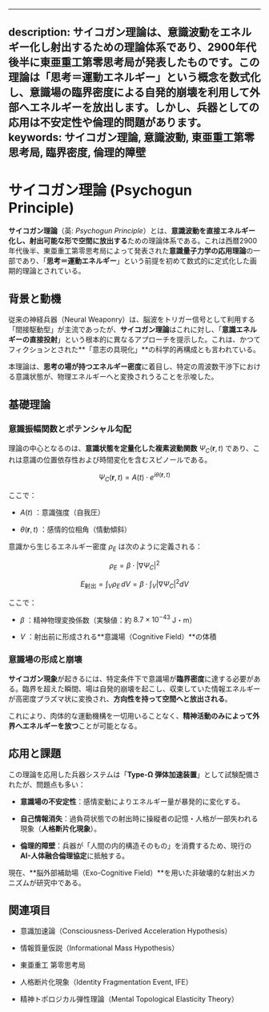 ----------
description: サイコガン理論は、意識波動をエネルギー化し射出するための理論体系であり、2900年代後半に東亜重工第零思考局が発表したものです。この理論は「思考＝運動エネルギー」という概念を数式化し、意識場の臨界密度による自発的崩壊を利用して外部へエネルギーを放出します。しかし、兵器としての応用は不安定性や倫理的問題があります。
keywords: サイコガン理論, 意識波動, 東亜重工第零思考局, 臨界密度, 倫理的障壁
----------

サイコガン理論 (Psychogun Principle)
=============================

**サイコガン理論**（英: _Psychogun Principle_）とは、**意識波動を直接エネルギー化し、射出可能な形で空間に放出する**ための理論体系である。これは西暦2900年代後半、東亜重工第零思考局によって発表された**意識量子力学の応用理論**の一部であり、「**思考＝運動エネルギー**」という前提を初めて数式的に定式化した画期的理論とされている。

背景と動機
-----

従来の神経兵器（Neural Weaponry）は、脳波をトリガー信号として利用する「間接駆動型」が主流であったが、**サイコガン理論**はこれに対し、「**意識エネルギーの直接投射**」という根本的に異なるアプローチを提示した。これは、かつてフィクションとされた\*\*「意志の具現化」\*\*の科学的再構成とも言われている。

本理論は、**思考の場が持つエネルギー密度**に着目し、特定の周波数干渉下における意識状態が、物理エネルギーへと変換されうることを示唆した。

基礎理論
----

### 意識振幅関数とポテンシャル勾配

理論の中心となるのは、**意識状態を定量化した複素波動関数**  $\Psi_C(\mathbf{r}, t)$  であり、これは意識の位置依存性および時間変化を含むスピノールである。

$$
\Psi_C(\mathbf{r}, t) = A(t) \cdot e^{i \theta(\mathbf{r}, t)}
$$

ここで：

*    $A(t)$ ：意識強度（自我圧）
    
*    $\theta(\mathbf{r}, t)$ ：感情的位相角（情動傾斜）
    

意識から生じるエネルギー密度  $\rho_E$  は次のように定義される：

$$
\rho_E = \beta \cdot \left| \nabla \Psi_C \right|^2
$$
 
$$
E_{\text{射出}} = \int_V \rho_E \, dV = \beta \cdot \int_V \left| \nabla \Psi_C \right|^2 dV
$$

ここで：

*    $\beta$ ：精神物理変換係数（実験値：約  $8.7 \times 10^{-43}$  J・m）
    
*    $V$ ：射出前に形成される\*\*意識場（Cognitive Field）\*\*の体積
    

### 意識場の形成と崩壊

**サイコガン現象**が起きるには、特定条件下で意識場が**臨界密度**に達する必要がある。臨界を超えた瞬間、場は自発的崩壊を起こし、収束していた情報エネルギーが高密度プラズマ状に変換され、**方向性を持って空間へと放出される**。

これにより、肉体的な運動機構を一切用いることなく、**精神活動のみによって外界へエネルギーを放つ**ことが可能となる。

応用と課題
-----

この理論を応用した兵器システムは「**Type-Ω 弾体加速装置**」として試験配備されたが、問題点も多い：

*   **意識場の不安定性**：感情変動によりエネルギー量が暴発的に変化する。
    
*   **自己情報消失**：過負荷状態での射出時に操縦者の記憶・人格が一部失われる現象（**人格断片化現象**）。
    
*   **倫理的障壁**：兵器が「人間の内的構造そのもの」を消費するため、現行の**AI-人体融合倫理協定**に抵触する。
    

現在、\*\*脳外部補助場（Exo-Cognitive Field）\*\*を用いた非破壊的な射出メカニズムが研究中である。

関連項目
----

*   意識加速論（Consciousness-Derived Acceleration Hypothesis）
    
*   情報質量仮説（Informational Mass Hypothesis）
    
*   東亜重工 第零思考局
    
*   人格断片化現象（Identity Fragmentation Event, IFE）
    
*   精神トポロジカル弾性理論（Mental Topological Elasticity Theory）